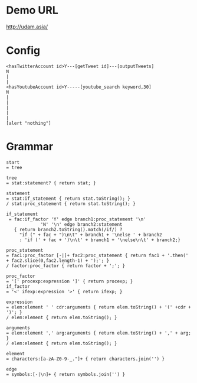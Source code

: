 Demo URL
===
http://udam.asia/

Config
===
    <hasTwitterAccount id>Y---[getTweet id]---[outputTweets]
    N
    |
    |
    <hasYoutubeAccount id>Y-----[youtube_search keyword,30]
    N
    |
    |
    |
    |
    |
    [alert "nothing"]

Grammar
===
    start
    = tree
    
    tree
    = stat:statement? { return stat; }
    
    statement
    = stat:if_statement { return stat.toString(); }
    / stat:proc_statement { return stat.toString(); }
    
    if_statement
     = fac:if_factor 'Y' edge branch1:proc_statement '\n'
                 'N' '\n' edge branch2:statement
       { return branch2.toString().match(/if/) ?
         "if (" + fac + ")\n\t" + branch1 + '\nelse ' + branch2
         : 'if (' + fac + ')\n\t' + branch1 + '\nelse\n\t' + branch2;}
    
    proc_statement
    = fac1:proc_factor [-|]+ fac2:proc_statement { return fac1 + '.then(' + fac2.slice(0,fac2.length-1) + ');'; }
    / factor:proc_factor { return factor + ';'; }
    
    proc_factor
    = '[' procexp:expression ']' { return procexp; }
    if_factor
    = '<' ifexp:expression '>' { return ifexp; }
    
    expression
    = elem:element ' ' cdr:arguments { return elem.toString() + '(' +cdr + ')'; }
    / elem:element { return elem.toString(); }
    
    arguments
    = elem:element ',' arg:arguments { return elem.toString() + ',' + arg; }
    / elem:element { return elem.toString(); }
    
    element
    = characters:[a-zA-Z0-9-_."]+ { return characters.join('') }
    
    edge
    = symbols:[-|\n]+ { return symbols.join('') }
